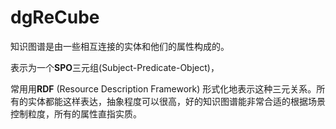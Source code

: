 # dgReCube











知识图谱是由一些相互连接的实体和他们的属性构成的。

表示为一个**SPO**三元组(Subject-Predicate-Object)，

常用用**RDF** (Resource Description Framework) 形式化地表示这种三元关系。所有的实体都能这样表达，抽象程度可以很高，好的知识图谱能非常合适的根据场景控制粒度，所有的属性直指实质。